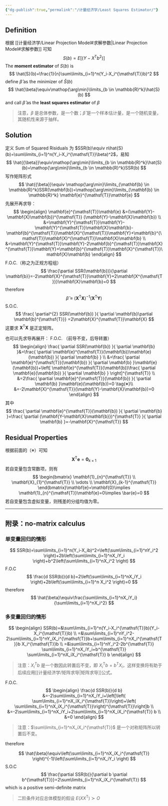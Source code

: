 ```yaml
---
{"dg-publish":true,"permalink":"/计量经济学/Least Squares Estimator/"}
---
```


## Definition

根据 [[计量经济学/Linear Projection Model#求解参数\|Linear Projection Model#求解参数]] 可知
$$S(b)=E[(Y-X^{\mathsf{T}} b^2)]$$
The **moment estimator** of $S(b)$ is
$$
\hat{S}(b)=\frac{1}{n}\sum\limits_{i=1}^n(Y_i-X_i^{\mathsf{T}}b)^2
$$
define $\hat{\beta}$ as the minimizer of $\hat{S}(b)$
$$
\hat{\beta}\equiv\mathop{\arg\min}\limits_{b \in \mathbb{R}^k}\hat{S}(b)
$$
and call $\hat{\beta}$ as the **least squares estimator** of $\beta$

> 注意，$\beta$ 是总体参数，是一个数；$\hat{\beta}$ 是一个样本估计量，是一个随机变量，其随机性来源于抽样。

## Solution

定义 Sum of Squared Risiduals 为 $SSR(b)\equiv n\hat{S}(b)=\sum\limits_{i=1}^n(Y_i-X_i^{\mathsf{T}}\beta)^2$，易知
$$
\hat{{\beta}}\equiv\mathop{\arg\min}\limits_{b \in \mathbb{R}^k}\hat{S}(b)=\mathop{\arg\min}\limits_{b \in \mathbb{R}^k}SSR(b)
$$
写作矩阵形式
$$
\hat{{\beta}}\equiv \mathop{\arg\min}\limits_{\mathbf{b} \in \mathbb{R}^k}SSR(\mathbf{b})=\mathop{\arg\min}\limits_{\mathbf{b} \in \mathbb{R}^k} \mathbf{e}^{\mathsf{T}}\mathbf{e}
$$
先展开再求导：
$$
\begin{align}
\mathbf{e}^{\mathsf{T}}\mathbf{e}
&=(\mathbf{Y}-\mathbf{X}\mathbf{b})^{\mathsf{T}} (\mathbf{Y}-\mathbf{X}\mathbf{b}) \\
&=\mathbf{Y}^{\mathsf{T}}\mathbf{Y}-\mathbf{Y}^{\mathsf{T}}\mathbf{X}\mathbf{b}-\mathbf{b}^{\mathsf{T}}\mathbf{X}^{\mathsf{T}}\mathbf{Y}+\mathbf{b}^{\mathsf{T}}\mathbf{X}^{\mathsf{T}}\mathbf{X}\mathbf{b} \\
&=\mathbf{Y}^{\mathsf{T}}\mathbf{Y}-2\mathbf{b}^{\mathsf{T}}\mathbf{X}^{\mathsf{T}}\mathbf{Y}+\mathbf{b}^{\mathsf{T}}\mathbf{X}^{\mathsf{T}}\mathbf{X}\mathbf{b}
\end{align}
$$
F.O.C.（称之为正规方程组）
$$
\frac{\partial SSR(\mathbf{b})}{\partial \mathbf{b}}=-2\mathbf{X}^{\mathsf{T}}\mathbf{Y}+2\mathbf{X^{\mathsf{T}}}\mathbf{X}\mathbf{b}=0
$$
therefore
$$
\hat{\beta}\equiv\left(\mathbf{X}^{\mathsf{T}}\mathbf{X} \right)^{-1}\left(\mathbf{X}^{\mathsf{T}}\mathbf{Y} \right)
$$
S.O.C.
$$
\frac{ \partial^{2} SSR(\mathbf{b}) }{ \partial \mathbf{b}\partial \mathbf{b}^{\mathsf{T}}} =2\mathbf{X}^{\mathsf{T}}\mathbf{X}
$$
这要求 $\mathbf{X}^{\mathsf{T}}\mathbf{X}$ 是正定矩阵。

也可以先求导再展开：
F.O.C. （前导不变，后导转置）
$$
\begin{align}
\frac{ \partial SSR(\mathbf{b}) }{ \partial \mathbf{b} }&=\frac{ \partial \mathbf{e}^{\mathsf{T}}(\mathbf{b})\mathbf{e}(\mathbf{b}) }{ \partial \mathbf{b} }  \\
&=\frac{ \partial \mathbf{e}^{\mathsf{T}}(\mathbf{b}) }{ \partial \mathbf{b} }\mathbf{e}(\mathbf{b})+\left[ \mathbf{e}^{\mathsf{T}}(\mathbf{b})\frac{ \partial \mathbf{e}(\mathbf{b}) }{ \partial \mathbf{b} }  \right]^{\mathsf{T}} \\
&=2\frac{ \partial \mathbf{e}^{\mathsf{T}}(\mathbf{b}) }{ \partial \mathbf{b} }\mathbf{e}(\mathbf{b})=0 \tag{※}\\
&=-2\mathbf{X}^{\mathsf{T}}(\mathbf{Y}-\mathbf{X}\mathbf{b})=0
\end{align}
$$
其中
$$
\frac{ \partial \mathbf{e}^{\mathsf{T}}(\mathbf{b}) }{ \partial \mathbf{b} }=\frac{ \partial (\mathbf{Y-\mathbf{X}\mathbf{b}})^{\mathsf{T}} }{ \partial \mathbf{b} }=-\mathbf{X}^{\mathsf{T}}
$$
## Residual Properties

根据前面的（※）可知
$$
\mathbf{X}^{\mathsf{T}}\mathbf{e}=\mathbf{0}_{k\times 1}
$$
若自变量包含常数项，则有
$$
\begin{bmatrix}
\mathbf{1}_{n}^{\mathsf{T}} \\
\mathbf{X}_{1}^{\mathsf{T}} \\
\vdots \\
\mathbf{X}_{k-1}^{\mathsf{T}}
\end{bmatrix}\mathbf{e}=\mathbf{0}\implies \mathbf{1}_{n}^{\mathsf{T}}\mathbf{e}=0\implies \bar{e}=0
$$
若自变量包含虚拟变量，则残差的分组均值为零。

---

## 附录：no-matrix calculus
### 单变量回归的情形

$$
SSR(b)=\sum\limits_{i=1}^n(Y_i-X_ib)^2=\left(\sum\limits_{i=1}^nY_i^2 \right)+2b\left(\sum\limits_{i=1}^nX_iY_i \right)+b^2\left(\sum\limits_{i=1}^nX_i^2 \right)
$$
F.O.C
$$
\frac{d SSR(b)}{d b}=2\left(\sum\limits_{i=1}^nX_iY_i \right)+2b\left(\sum\limits_{i=1}^n X_i^2 \right)=0
$$
therefore
$$
\hat{\beta}\equiv\frac{\sum\limits_{i=1}^nX_iY_i}{\sum\limits_{i=1}^nX_i^2}
$$
### 多变量回归的情形

$$
\begin{align}
SSR(b)=&\sum\limits_{i=1}^n(Y_i-X_i^{\mathsf{T}}b)(Y_i-X_i^{\mathsf{T}}b) \\
=&\sum\limits_{i=1}^nY_i^2-2\sum\limits_{i=1}^nY_iX_i^{\mathsf{T}}b+\sum\limits_{i=1}^nX_i^{\mathsf{T}}b X_i^{\mathsf{T}}b \\
=&\sum\limits_{i=1}^nY_i^2-2b^{\mathsf{T}} \sum\limits_{i=1}^nX_iY_i+b^{\mathsf{T}} \sum\limits_{i=1}^nX_iX_i^{\mathsf{T}} b
\end{align}
$$
> 注意：$X_i^{\mathsf{T}}b$ 是一个数因此转置后不变，即 $X_i^{\mathsf{T}} b=b^{\mathsf{T}} X_i$，这样变换将有助于后续应用[[计量经济学/矩阵求导\|矩阵求导]]公式。

F.O.C.
$$
\begin{align}
\frac{d SSR(b)}{d b}
&=-2\sum\limits_{i=1}^nX_iY_i+\left[\left( \sum\limits_{i=1}^nX_iX_i^{\mathsf{T}}\right)+\left( \sum\limits_{i=1}^nX_iX_i^{\mathsf{T}}\right)^{\mathsf{T}}\right]b \\
&=-2\sum\limits_{i=1}^nX_iY_i+2\sum\limits_{i=1}^nX_iX_i^{\mathsf{T}} b \\
&=0
\end{align}
$$
> 注意：$\sum\limits_{i=1}^nX_iX_i^{\mathsf{T}}$ 是一个对称矩阵所以转置后不变。

therefore

$$
\hat{\beta}\equiv\left(\sum\limits_{i=1}^nX_iX_i^{\mathsf{T}} \right)^{-1}\left(\sum\limits_{i=1}^nX_iY_i \right)
$$
S.O.C
$$
\frac{\partial SSR(b)}{\partial b \partial b^{\mathsf{T}}}=2\sum\limits_{i=1}^nX_iX_i^{\mathsf{T}}
$$
which is a positive semi-definite matrix
> 二阶条件对应总体模型的假设 $E(XX^{\mathsf{T}})\succ O$


